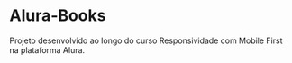 # Alura-Books
Projeto desenvolvido ao longo do curso Responsividade com Mobile First na plataforma Alura.
